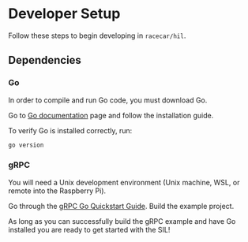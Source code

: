 # Developer Setup

Follow these steps to begin developing in `racecar/hil`.

## Dependencies

### Go
In order to compile and run Go code, you must download Go.

Go to [Go documentation](https://go.dev/doc/install) page and follow the installation guide.

To verify Go is installed correctly, run:

```bash
go version
```

### gRPC
You will need a Unix development environment (Unix machine, WSL, or remote into the Raspberry Pi).

Go through the [gRPC Go Quickstart Guide](https://grpc.io/docs/languages/go/quickstart/). Build the example project.

As long as you can successfully build the gRPC example and have Go installed you are ready to get started with the SIL!